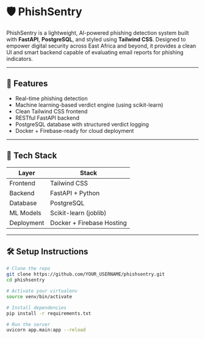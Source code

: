 # 🛡️ PhishSentry

PhishSentry is a lightweight, AI-powered phishing detection system built with **FastAPI**, **PostgreSQL**, and styled using **Tailwind CSS**. Designed to empower digital security across East Africa and beyond, it provides a clean UI and smart backend capable of evaluating email reports for phishing indicators.

---

## 🚀 Features

- Real-time phishing detection
- Machine learning-based verdict engine (using scikit-learn)
- Clean Tailwind CSS frontend
- RESTful FastAPI backend
- PostgreSQL database with structured verdict logging
- Docker + Firebase-ready for cloud deployment

---

## 🧪 Tech Stack

| Layer         | Stack                          |
|--------------|-------------------------------|
| Frontend      | Tailwind CSS                  |
| Backend       | FastAPI + Python              |
| Database      | PostgreSQL                    |
| ML Models     | Scikit-learn (joblib)         |
| Deployment    | Docker + Firebase Hosting     |

---

## 🛠️ Setup Instructions

```bash
# Clone the repo
git clone https://github.com/YOUR_USERNAME/phishsentry.git
cd phishsentry

# Activate your virtualenv
source venv/bin/activate

# Install dependencies
pip install -r requirements.txt

# Run the server
uvicorn app.main:app --reload
